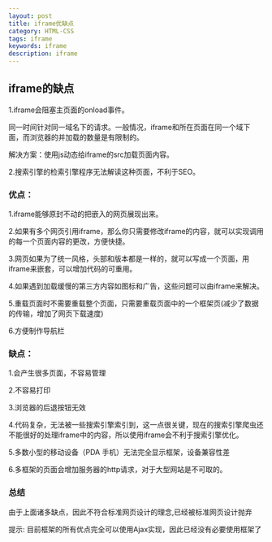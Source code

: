 ```yaml
---
layout: post
title: iframe优缺点
category: HTML-CSS
tags: iframe
keywords: iframe
description: iframe
---
```


## iframe的缺点

1.iframe会阻塞主页面的onload事件。

同一时间针对同一域名下的请求。一般情况，iframe和所在页面在同一个域下面，而浏览器的并加载的数量是有限制的。

解决方案：使用js动态给iframe的src加载页面内容。

2.搜索引擎的检索引擎程序无法解读这种页面，不利于SEO。


### 优点：

1.iframe能够原封不动的把嵌入的网页展现出来。

2.如果有多个网页引用iframe，那么你只需要修改iframe的内容，就可以实现调用的每一个页面内容的更改，方便快捷。

3.网页如果为了统一风格，头部和版本都是一样的，就可以写成一个页面，用iframe来嵌套，可以增加代码的可重用。

4.如果遇到加载缓慢的第三方内容如图标和广告，这些问题可以由iframe来解决。

5.重载页面时不需要重载整个页面，只需要重载页面中的一个框架页(减少了数据的传输，增加了网页下载速度)

6.方便制作导航栏

### 缺点：

1.会产生很多页面，不容易管理

2.不容易打印

3.浏览器的后退按钮无效

4.代码复杂，无法被一些搜索引擎索引到，这一点很关键，现在的搜索引擎爬虫还不能很好的处理iframe中的内容，所以使用iframe会不利于搜索引擎优化。

5.多数小型的移动设备（PDA 手机）无法完全显示框架，设备兼容性差

6.多框架的页面会增加服务器的http请求，对于大型网站是不可取的。

### 总结

由于上面诸多缺点，因此不符合标准网页设计的理念,已经被标准网页设计抛弃

提示: 目前框架的所有优点完全可以使用Ajax实现，因此已经没有必要使用框架了
